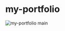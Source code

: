 # my-portfolio

![my-portfolio main](https://user-images.githubusercontent.com/74699956/174321376-efde00b5-64ac-46d1-a5ab-fc9794c1ea0c.png)
